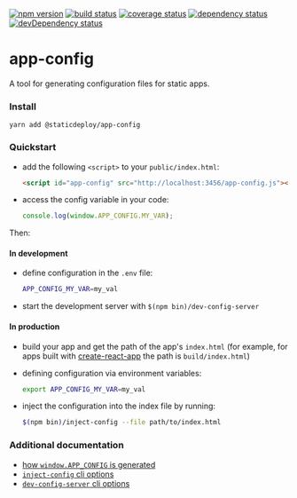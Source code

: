 [![npm version](https://img.shields.io/npm/v/@staticdeploy/app-config.svg)](https://www.npmjs.com/package/@staticdeploy/app-config)
[![build status](https://travis-ci.org/staticdeploy/app-config.svg?branch=master)](https://travis-ci.org/staticdeploy/app-config)
[![coverage status](https://codecov.io/github/staticdeploy/app-config/coverage.svg?branch=master)](https://codecov.io/github/staticdeploy/app-config?branch=master)
[![dependency status](https://david-dm.org/staticdeploy/app-config.svg)](https://david-dm.org/staticdeploy/app-config)
[![devDependency status](https://david-dm.org/staticdeploy/app-config/dev-status.svg)](https://david-dm.org/staticdeploy/app-config#info=devDependencies)

# app-config

A tool for generating configuration files for static apps.

### Install

```
yarn add @staticdeploy/app-config
```

### Quickstart

* add the following `<script>` to your `public/index.html`:

  ```html
  <script id="app-config" src="http://localhost:3456/app-config.js"></script>
  ```

* access the config variable in your code:
  ```js
  console.log(window.APP_CONFIG.MY_VAR);
  ```

Then:

#### In development

* define configuration in the `.env` file:

  ```sh
  APP_CONFIG_MY_VAR=my_val
  ```

* start the development server with `$(npm bin)/dev-config-server`

#### In production

* build your app and get the path of the app's `index.html` (for example, for
  apps built with [create-react-app](https://github.com/facebookincubator/create-react-app)
  the path is `build/index.html`)

* defining configuration via environment variables:

  ```sh
  export APP_CONFIG_MY_VAR=my_val
  ```

* inject the configuration into the index file by running:
  ```sh
  $(npm bin)/inject-config --file path/to/index.html
  ```

### Additional documentation

* [how `window.APP_CONFIG` is generated](docs/config-generation.md)
* [`inject-config` cli options](docs/inject-config-cli-options.md)
* [`dev-config-server` cli options](docs/dev-config-server-cli-options.md)
